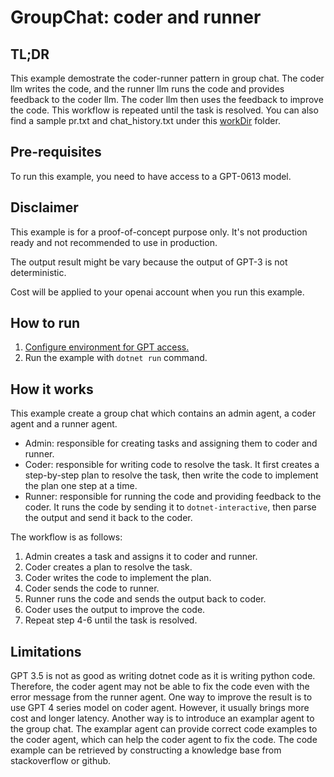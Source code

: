 # GroupChat: coder and runner

## TL;DR
This example demostrate the coder-runner pattern in group chat. The coder llm writes the code, and the runner llm runs the code and provides feedback to the coder llm. The coder llm then uses the feedback to improve the code. This workflow is repeated until the task is resolved. You can also find a sample pr.txt and chat_history.txt under this [workDir](./workDir/) folder.

## Pre-requisites
To run this example, you need to have access to a GPT-0613 model.

## Disclaimer
This example is for a proof-of-concept purpose only. It's not production ready and not recommended to use in production.

The output result might be vary because the output of GPT-3 is not deterministic.

Cost will be applied to your openai account when you run this example.

## How to run
1. [Configure environment for GPT access.](../../README.md#how-to-configure-environment-for-gpt-access)
2. Run the example with `dotnet run` command.

## How it works
This example create a group chat which contains an admin agent, a coder agent and a runner agent.
- Admin: responsible for creating tasks and assigning them to coder and runner.
- Coder: responsible for writing code to resolve the task. It first creates a step-by-step plan to resolve the task, then write the code to implement the plan one step at a time.
- Runner: responsible for running the code and providing feedback to the coder. It runs the code by sending it to `dotnet-interactive`, then parse the output and send it back to the coder.

The workflow is as follows:
1. Admin creates a task and assigns it to coder and runner.
2. Coder creates a plan to resolve the task.
3. Coder writes the code to implement the plan.
4. Coder sends the code to runner.
5. Runner runs the code and sends the output back to coder.
6. Coder uses the output to improve the code.
7. Repeat step 4-6 until the task is resolved.

## Limitations
GPT 3.5 is not as good as writing dotnet code as it is writing python code. Therefore, the coder agent may not be able to fix the code even with the error message from the runner agent.
One way to improve the result is to use GPT 4 series model on coder agent. However, it usually brings more cost and longer latency.
Another way is to introduce an examplar agent to the group chat. The examplar agent can provide correct code examples to the coder agent, which can help the coder agent to fix the code. The code example can be retrieved by constructing a knowledge base from stackoverflow or github.
